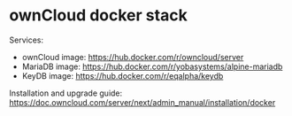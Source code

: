 # ownCloud docker stack

Services:

- ownCloud image: https://hub.docker.com/r/owncloud/server
- MariaDB image: https://hub.docker.com/r/yobasystems/alpine-mariadb
- KeyDB image: https://hub.docker.com/r/eqalpha/keydb

Installation and upgrade guide: https://doc.owncloud.com/server/next/admin_manual/installation/docker
